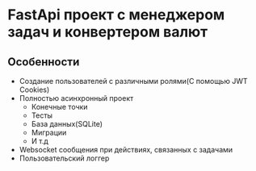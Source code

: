 # FastApi проект с менеджером задач и конвертером валют
## Особенности
  - Создание пользователей с различными ролями(С помощью JWT Cookies)
  - Полностью асинхронный проект
     - Конечные точки
     - Тесты
     - База данных(SQLite)
     - Миграции
     - И т.д
  - Websocket сообщения при действиях, связанных с задачами
  - Пользовательский логгер

